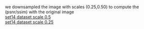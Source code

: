 we downsampled the image with scales (0.25,0.50) to compute the (psnr/ssim) with the original image<br/>
[set14 dataset scale 0.5](https://drive.google.com/drive/u/0/folders/1E5Px-s83gbPvhBzupEon_ZcHtwUxE8G2)<br/>
[set14 dataset scale 0.25](https://drive.google.com/drive/u/0/folders/1Z2lLGdhfQ6nuOxo85WBawKi9XhzxptOh)

